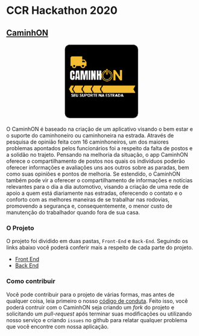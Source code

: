 # CCR Hackathon 2020
## [CaminhON](https://caminhon.netlify.app/)

<p align="center">
  <img width="200px" height="200px" src="https://github.com/ViniciusALS/CCR-Hackthon/blob/master/.github/logo-oficial.png">
</p>

O CaminhON é baseado na criação de um aplicativo visando o bem estar e o suporte do caminhoneiro ou caminhoneira na estrada. Através de pesquisa de opinião feita com 16 caminhoneiros, um dos maiores problemas apontados pelos funcionários foi a respeito da falta de postos e a solidão no trajeto. 
Pensando na melhoria da situação, o app CaminhON oferece o compartilhamento de postos nos quais os indivíduos poderão oferecer informações e avaliações uns aos outros sobre as paradas, bem como suas opiniões e pontos de melhoria. Se estendido, o CaminhON também pode vir a oferecer o compartilhamento de informações e notícias relevantes para o dia a dia automotivo, visando a criação de uma rede de apoio a quem está diariamente nas estradas, oferecendo o contato e o conforto com as melhores maneiras de se trabalhar nas rodovias, promovendo a segurança e, consequentemente, o menor custo de manutenção do trabalhador quando fora de sua casa.


### O Projeto

O projeto foi dividido em duas pastas, `Front-End` e `Back-End`. Seguindo os links abaixo você poderá conferir mais a respeito de cada parte do projeto.

- [Front End](./Front-End)
- [Back End](./Back-End)


### Como contribuir

Você pode contribuir para o projeto de várias formas, mas antes de qualquer coisa, leia primeiro o nosso [código de conduta](./.github/CODE_OF_CONDUCT.md). Feito isso, você poderá contruir com o CaminhON seja criando um _fork_ do projeto e solicitando um _pull-request_ após terminar suas modificações ou utilizando nosso serviço e criando `issues` no github para relatar qualquer problema que você encontre com nossa aplicação.